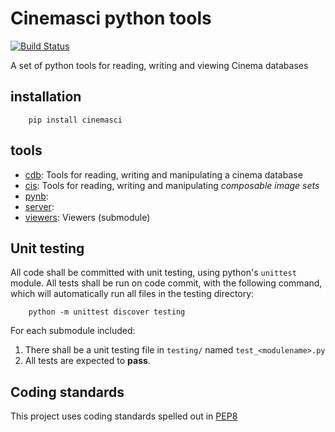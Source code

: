 # Cinemasci python tools
[![Build Status](https://travis-ci.org/cinemascience/cinemasci.svg?branch=master)](https://travis-ci.org/cinemascience/cinemasci)

A set of python tools for reading, writing and viewing Cinema databases

## installation

```
    pip install cinemasci
```

## tools

- [cdb](cinemasci.md): Tools for reading, writing and manipulating a cinema database
- [cis](cinemasci.md): Tools for reading, writing and manipulating *composable image sets*
- [pynb](pynb.md):
- [server](server.md):
- [viewers](https://github.com/cinemascience/cinema_viewers): Viewers (submodule)

## Unit testing

All code shall be committed with unit testing, using python's `unittest` module. All tests shall be run on code commit, with the following command, which will automatically run all files in the testing directory:

```
    python -m unittest discover testing
```

For each submodule included:

1. There shall be a unit testing file in `testing/` named `test_<modulename>.py`
2. All tests are expected to **pass**.

## Coding standards

This project uses coding standards spelled out in [PEP8](https://www.python.org/dev/peps/pep-0008/)

